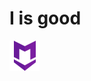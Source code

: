 # I is good
![alt text](https://github.com/adam-p/markdown-here/raw/master/src/common/images/icon48.png "Logo Title Text 1")
